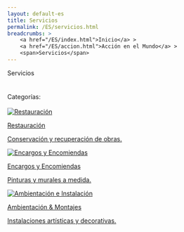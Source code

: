 ```yaml
---
layout: default-es
title: Servicios
permalink: /ES/servicios.html
breadcrumbs: >
    <a href="/ES/index.html">Inicio</a> >
    <a href="/ES/accion.html">Acción en el Mundo</a> >
    <span>Servicios</span>
---
```

<!-- Título principal -->
<div class="titulo">Servicios</div>
<br>

<!-- Texto descriptivo
<p class="parrafo">
  Soluciones artísticas y técnicas para una amplia gama de necesidades. Desde restauración de obras hasta diseño visual, adaptando nuestras habilidades a proyectos específicos.
</p>
<br>
<!-- Sección de Categorías con fancy buttons -->
<div class="subtitulo" style="margin-top: 4%;">Categorías:</div>
<br>
<div class="button-container">
  <!-- Botón: Restauración -->
  <a href="/ES/restauracion.html" class="fancy-button">
    <div class="button-content">
      <img src="/assets/images/restauracion.gif" alt="Restauración">
      <p class="title">Restauración</p>
      <p class="subtitle">Conservación y recuperación de obras.</p>
    </div>
  </a>

  <!-- Botón: Encargos y Encomiendas de Obras de Arte -->
  <a href="/ES/encargos.html" class="fancy-button">
    <div class="button-content">
      <img src="/assets/images/encargos.gif" alt="Encargos y Encomiendas">
      <p class="title">Encargos y Encomiendas</p>
      <p class="subtitle">Pinturas y murales a medida.</p>
    </div>
  </a>

  <!-- Botón: Ambientación e Instalación de Arte y Montajes -->
  <a href="/ES/ambientacion.html" class="fancy-button">
    <div class="button-content">
      <img src="/assets/images/ambientacion.gif" alt="Ambientación e Instalación">
      <p class="title">Ambientación &amp; Montajes</p>
      <p class="subtitle">Instalaciones artísticas y decorativas.</p>
    </div>
  </a>
</div>

